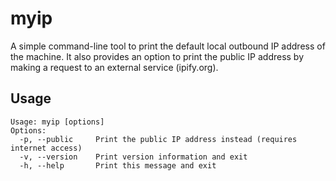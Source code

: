 # myip

A simple command-line tool to print the default local outbound IP address of the machine. It also provides an option to print the public IP address by making a request to an external service (ipify.org).

## Usage

    Usage: myip [options]
    Options:
      -p, --public     Print the public IP address instead (requires internet access)
      -v, --version    Print version information and exit
      -h, --help       Print this message and exit
